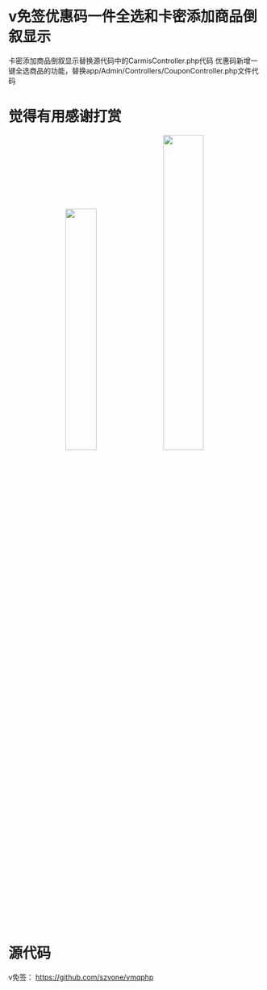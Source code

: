 # v免签优惠码一件全选和卡密添加商品倒叙显示
卡密添加商品倒叙显示替换源代码中的CarmisController.php代码
优惠码新增一键全选商品的功能，替换app/Admin/Controllers/CouponController.php文件代码
# 觉得有用感谢打赏

<div style="text-align:center;">
  <img src="https://github.com/user-attachments/assets/552ee6d7-0f5c-4d2c-af74-eb3750f5c59d" width="35%" style="display:inline-block; margin-right:10px;" />
  <img src="https://github.com/user-attachments/assets/d3e9f5a9-1b23-46bc-b97b-60173e5d601c" width="40%" style="display:inline-block;" />
</div>

# 源代码
v免签：
https://github.com/szvone/vmqphp
